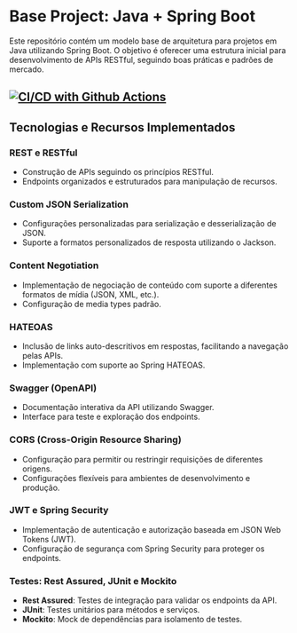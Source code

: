 # Base Project: Java + Spring Boot

Este repositório contém um modelo base de arquitetura para projetos em Java utilizando Spring Boot. O objetivo é oferecer uma estrutura inicial para desenvolvimento de APIs RESTful, seguindo boas práticas e padrões de mercado.

[![CI/CD with Github Actions](https://github.com/BrunoBender/spring-foundation/actions/workflows/continuous-integration.yml/badge.svg)](https://github.com/BrunoBender/spring-foundation/actions/workflows/continuous-integration.yml)
---

## Tecnologias e Recursos Implementados

### REST e RESTful

- Construção de APIs seguindo os princípios RESTful.
- Endpoints organizados e estruturados para manipulação de recursos.

### Custom JSON Serialization

- Configurações personalizadas para serialização e desserialização de JSON.
- Suporte a formatos personalizados de resposta utilizando o Jackson.

### Content Negotiation

- Implementação de negociação de conteúdo com suporte a diferentes formatos de mídia (JSON, XML, etc.).
- Configuração de media types padrão.

### HATEOAS

- Inclusão de links auto-descritivos em respostas, facilitando a navegação pelas APIs.
- Implementação com suporte ao Spring HATEOAS.

### Swagger (OpenAPI)

- Documentação interativa da API utilizando Swagger.
- Interface para teste e exploração dos endpoints.

### CORS (Cross-Origin Resource Sharing)

- Configuração para permitir ou restringir requisições de diferentes origens.
- Configurações flexíveis para ambientes de desenvolvimento e produção.

### JWT e Spring Security

- Implementação de autenticação e autorização baseada em JSON Web Tokens (JWT).
- Configuração de segurança com Spring Security para proteger os endpoints.

### Testes: Rest Assured, JUnit e Mockito

- **Rest Assured**: Testes de integração para validar os endpoints da API.
- **JUnit**: Testes unitários para métodos e serviços.
- **Mockito**: Mock de dependências para isolamento de testes.
